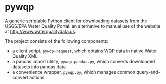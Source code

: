 pywqp
=====

A generic scriptable Python client for downloading datasets from the USGS/EPA Water Quality Portal: an alternative to manual use of the website at http://www.waterqualitydata.us.

The project consists of the following components:
 - a client script, `pywqp-request`, which obtains WQP data in native Water Quality XML
 - a pandas import utility, `pywqp-pandas.py`, which converts downloaded datasets into pandas data
 - a convenience wrapper, `pywqp.py`, which manages common query-and-convert actions

